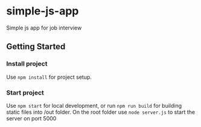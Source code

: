 # simple-js-app
Simple js app for job interview

## Getting Started

### Install project

Use ``` npm install ``` for project setup.

### Start project

Use ``` npm start ``` for local development, or run ```npm run build``` for building static files into /out folder.
On the root folder use ``` node server.js ``` to start the server on port 5000